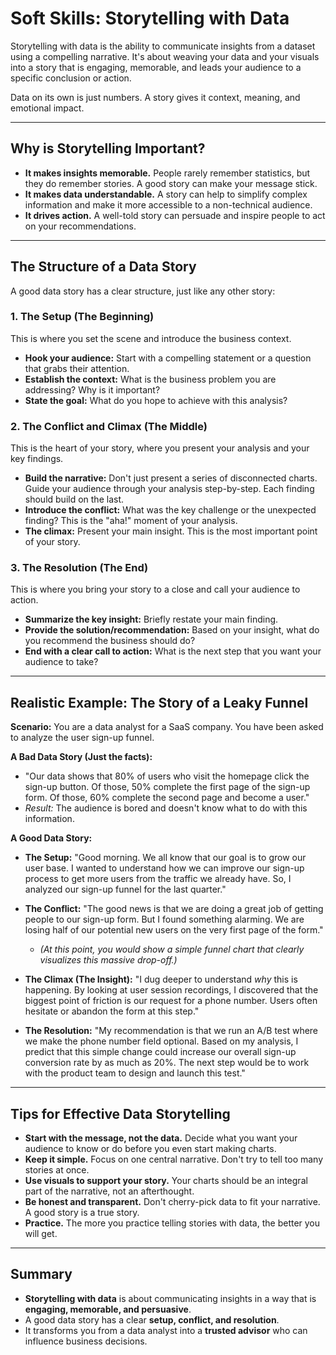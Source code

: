 # Soft Skills: Storytelling with Data

Storytelling with data is the ability to communicate insights from a dataset using a compelling narrative. It's about weaving your data and your visuals into a story that is engaging, memorable, and leads your audience to a specific conclusion or action.

Data on its own is just numbers. A story gives it context, meaning, and emotional impact.

---

## Why is Storytelling Important?

*   **It makes insights memorable.** People rarely remember statistics, but they do remember stories. A good story can make your message stick.
*   **It makes data understandable.** A story can help to simplify complex information and make it more accessible to a non-technical audience.
*   **It drives action.** A well-told story can persuade and inspire people to act on your recommendations.

---

## The Structure of a Data Story

A good data story has a clear structure, just like any other story:

### 1. The Setup (The Beginning)

This is where you set the scene and introduce the business context.

*   **Hook your audience:** Start with a compelling statement or a question that grabs their attention.
*   **Establish the context:** What is the business problem you are addressing? Why is it important?
*   **State the goal:** What do you hope to achieve with this analysis?

### 2. The Conflict and Climax (The Middle)

This is the heart of your story, where you present your analysis and your key findings.

*   **Build the narrative:** Don't just present a series of disconnected charts. Guide your audience through your analysis step-by-step. Each finding should build on the last.
*   **Introduce the conflict:** What was the key challenge or the unexpected finding? This is the "aha!" moment of your analysis.
*   **The climax:** Present your main insight. This is the most important point of your story.

### 3. The Resolution (The End)

This is where you bring your story to a close and call your audience to action.

*   **Summarize the key insight:** Briefly restate your main finding.
*   **Provide the solution/recommendation:** Based on your insight, what do you recommend the business should do?
*   **End with a clear call to action:** What is the next step that you want your audience to take?

---

## Realistic Example: The Story of a Leaky Funnel

**Scenario:** You are a data analyst for a SaaS company. You have been asked to analyze the user sign-up funnel.

**A Bad Data Story (Just the facts):**
*   "Our data shows that 80% of users who visit the homepage click the sign-up button. Of those, 50% complete the first page of the sign-up form. Of those, 60% complete the second page and become a user."
*   *Result:* The audience is bored and doesn't know what to do with this information.

**A Good Data Story:**

*   **The Setup:** "Good morning. We all know that our goal is to grow our user base. I wanted to understand how we can improve our sign-up process to get more users from the traffic we already have. So, I analyzed our sign-up funnel for the last quarter."

*   **The Conflict:** "The good news is that we are doing a great job of getting people to our sign-up form. But I found something alarming. We are losing half of our potential new users on the very first page of the form."
    *   *(At this point, you would show a simple funnel chart that clearly visualizes this massive drop-off.)*

*   **The Climax (The Insight):** "I dug deeper to understand *why* this is happening. By looking at user session recordings, I discovered that the biggest point of friction is our request for a phone number. Users often hesitate or abandon the form at this step."

*   **The Resolution:** "My recommendation is that we run an A/B test where we make the phone number field optional. Based on my analysis, I predict that this simple change could increase our overall sign-up conversion rate by as much as 20%. The next step would be to work with the product team to design and launch this test."

---

## Tips for Effective Data Storytelling

*   **Start with the message, not the data.** Decide what you want your audience to know or do before you even start making charts.
*   **Keep it simple.** Focus on one central narrative. Don't try to tell too many stories at once.
*   **Use visuals to support your story.** Your charts should be an integral part of the narrative, not an afterthought.
*   **Be honest and transparent.** Don't cherry-pick data to fit your narrative. A good story is a true story.
*   **Practice.** The more you practice telling stories with data, the better you will get.

---

## Summary

-   **Storytelling with data** is about communicating insights in a way that is **engaging, memorable, and persuasive**.
-   A good data story has a clear **setup, conflict, and resolution**.
-   It transforms you from a data analyst into a **trusted advisor** who can influence business decisions.
